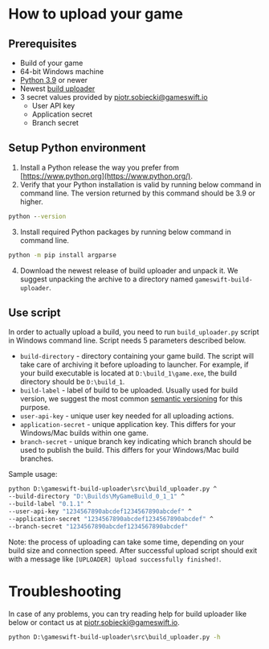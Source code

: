 # How to upload your game

## Prerequisites
* Build of your game
* 64-bit Windows machine
* [Python 3.9](https://www.python.org/downloads/release/python-390/) or newer
* Newest [build uploader](https://github.com/GameSwift/gameswift-build-uploader/releases)
* 3 secret values provided by [piotr.sobiecki@gameswift.io](mailto:piotr.sobiecki@gameswift.io)
  * User API key
  * Application secret
  * Branch secret

## Setup Python environment
1. Install a Python release the way you prefer from [https://www.python.org](https://www.python.org/).
2. Verify that your Python installation is valid by running below command in command line. The version returned by this command should be 3.9 or higher.
```bat
python --version
```

3. Install required Python packages by running below command in command line.
```bat
python -m pip install argparse
```
4. Download the newest release of build uploader and unpack it. We suggest unpacking the archive to a directory named `gameswift-build-uploader`.

## Use script
In order to actually upload a build, you need to run `build_uploader.py` script in Windows command line. Script needs 5 parameters described below.
* `build-directory` - directory containing your game build. The script will take care of archiving it before uploading to launcher. For example, if your build executable is located at `D:\build_1\game.exe`, the build directory should be `D:\build_1`.
* `build-label` - label of build to be uploaded. Usually used for build version, we suggest the most common [semantic versioning](https://semver.org/) for this purpose.
* `user-api-key` - unique user key needed for all uploading actions.
* `application-secret` - unique application key. This differs for your Windows/Mac builds within one game.
* `branch-secret` - unique branch key indicating which branch should be used to publish the build. This differs for your Windows/Mac build branches.

Sample usage:
```bat
python D:\gameswift-build-uploader\src\build_uploader.py ^
--build-directory "D:\Builds\MyGameBuild_0_1_1" ^
--build-label "0.1.1" ^
--user-api-key "1234567890abcdef1234567890abcdef" ^
--application-secret "1234567890abcdef1234567890abcdef" ^
--branch-secret "1234567890abcdef1234567890abcdef"
```

Note: the process of uploading can take some time, depending on your build size and connection speed. After successful upload script should exit with a message like `[UPLOADER] Upload successfully finished!`.

# Troubleshooting
In case of any problems, you can try reading help for build uploader like below or contact us at [piotr.sobiecki@gameswift.io](mailto:piotr.sobiecki@gameswift.io).
```bat
python D:\gameswift-build-uploader\src\build_uploader.py -h
```
